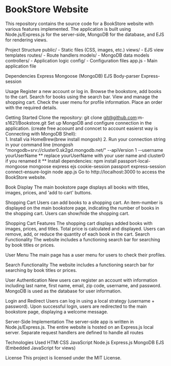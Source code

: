 # BookStore Website 

This repository contains the source code for a BookStore website with various features implemented. The application is built using Node.js/Express.js for the server-side, MongoDB for the database, and EJS for rendering views.

Project Structure
public/ - Static files (CSS, images, etc.)
views/ - EJS view templates
routes/ - Route handlers
models/ - MongoDB data models
controllers/ - Application logic
config/ - Configuration files
app.js - Main application file

Dependencies
Express
Mongoose (MongoDB)
EJS
Body-parser
Express-session

Usage
Register a new account or log in.
Browse the bookstore, add books to the cart.
Search for books using the search bar.
View and manage the shopping cart.
Check the user menu for profile information.
Place an order with the required details.

Getting Started
Clone the repository: git clone git@github.com:m-s1621/Bookstore.git
Set up MongoDB and configure connection in the application. 
  (create free acoount and conncet to account easierst way is Connecting with MongoDB Shell):  
    1. Install via HomeBrew(brew install mongosh)
    2. Run your connection string in your command line (mongosh "mongodb+srv://cluster0.sk2gd.mongodb.net/" --apiVersion 1 --username yourUserName
    ** replace yourUserName with your user name and cluster0 if you renamed it **
Install dependencies: npm install passport-local-mongoose mongoose express ejs cookie-session passport express-session connect-ensure-login
node app.js
Go to http://localhost:3000 to access the BookStore website.

Book Display 
The main bookstore page displays all books with titles, images, prices, and 'add to cart' buttons.

Shopping Cart 
Users can add books to a shopping cart.
An item-number is displayed on the main bookstore page, indicating the number of books in the shopping cart. 
Users can show/hide the shopping cart.

Shopping Cart Features 
The shopping cart displays added books with images, prices, and titles.
Total price is calculated and displayed.
Users can remove, add, or reduce the quantity of each book in the cart.
Search Functionality 
The website includes a functioning search bar for searching by book titles or prices.

User Menu 
The main page has a user menu for users to check their profiles.

Search Functionality 
The website includes a functioning search bar for searching by book titles or prices.

User Authentication 
New users can register an account with information including last name, first name, email, zip code, username, and password.
MongoDB is used as the database for user information.

Login and Redirect 
Users can log in using a local strategy (username + password).
Upon successful login, users are redirected to the main bookstore page, displaying a welcome message.

Server-Side Implementation 
The server-side app is written in Node.js/Express.js.
The entire website is hosted on an Express.js local server.
Separate request handlers are defined to handle all routes

Technologies Used
HTMl
CSS
JavaScript
Node.js
Express.js
MongoDB
EJS (Embedded JavaScript for views)

License
This project is licensed under the MIT License.

